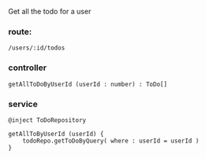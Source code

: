 Get all the todo for a user


### route:

```/users/:id/todos```


### controller

```getAllToDoByUserId (userId : number) : ToDo[]```


### service


```
@inject ToDoRepository 

getAllToByUserId (userId) {
    todoRepo.getToDoByQuery( where : userId = userId )
}

```

